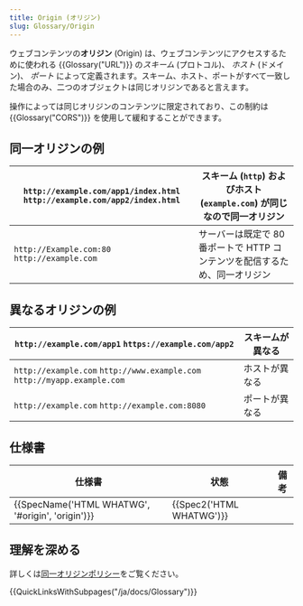 ```yaml
---
title: Origin (オリジン)
slug: Glossary/Origin
---
```


ウェブコンテンツの**オリジン** (Origin) は、ウェブコンテンツにアクセスするために使われる {{Glossary("URL")}} の*スキーム* (プロトコル)、 _ホスト_ (ドメイン)、 _ポート_ によって定義されます。スキーム、ホスト、ポートがすべて一致した場合のみ、二つのオブジェクトは同じオリジンであると言えます。

操作によっては同じオリジンのコンテンツに限定されており、この制約は {{Glossary("CORS")}} を使用して緩和することができます。

## 同一オリジンの例

| `http://example.com/app1/index.html` `http://example.com/app2/index.html` | スキーム (`http`) およびホスト (`example.com`) が同じなので同一オリジン    |
| ------------------------------------------------------------------------- | -------------------------------------------------------------------------- |
| `http://Example.com:80` `http://example.com`                              | サーバーは既定で 80 番ポートで HTTP コンテンツを配信するため、同一オリジン |

## 異なるオリジンの例

| `http://example.com/app1` `https://example.com/app2`                     | スキームが異なる |
| ------------------------------------------------------------------------ | ---------------- |
| `http://example.com` `http://www.example.com` `http://myapp.example.com` | ホストが異なる   |
| `http://example.com` `http://example.com:8080`                           | ポートが異なる   |

## 仕様書

| 仕様書                                                           | 状態                             | 備考 |
| ---------------------------------------------------------------- | -------------------------------- | ---- |
| {{SpecName('HTML WHATWG', '#origin', 'origin')}} | {{Spec2('HTML WHATWG')}} |      |

## 理解を深める

詳しくは[同一オリジンポリシー](/ja/docs/Web/Security/Same-origin_policy)をご覧ください。

{{QuickLinksWithSubpages("/ja/docs/Glossary")}}
